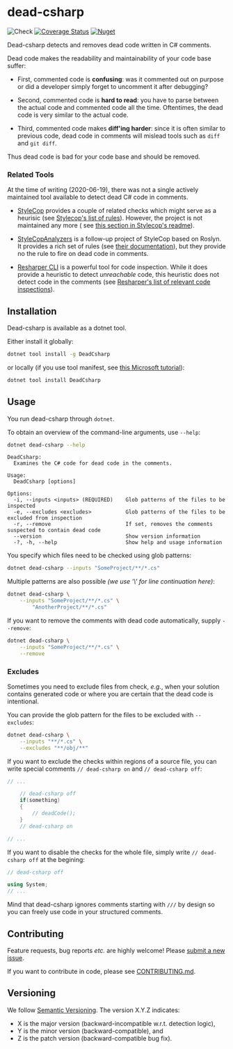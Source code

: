 # dead-csharp

![Check](
https://github.com/mristin/dead-csharp/workflows/Check/badge.svg
) [![Coverage Status](
https://coveralls.io/repos/github/mristin/dead-csharp/badge.svg)](
https://coveralls.io/github/mristin/dead-csharp
) [![Nuget](
https://img.shields.io/nuget/v/DeadCsharp)](
https://www.nuget.org/packages/DeadCsharp
)

Dead-csharp detects and removes dead code written in C# comments.

Dead code makes the readability and maintainability of your code base suffer:

* First, commented code is **confusing**: was it commented out on purpose or did
a developer simply forget to uncomment it after debugging?

* Second, commented code is **hard to read**: you have to parse between
the actual code and commented code all the time. Oftentimes, the dead code
is very similar to the actual code.

* Third, commented code makes **diff'ing harder**: since it is often similar
to previous code, dead code in comments will mislead tools such as `diff` and
`git diff`.

Thus dead code is bad for your code base and should be removed.

### Related Tools

At the time of writing (2020-06-19), there was not a single actively maintained
tool available to detect dead C# code in comments.

* [StyleCop](https://github.com/StyleCop/StyleCop) provides a couple of related
  checks which might serve as a heurisic (see [Stylecop's list of rules](
  https://documentation.help/StyleCop/
  )). However, the project is not maintained any more (
  see [this section in Stylecop's readme](
  https://github.com/StyleCop/StyleCop#considerations)).

* [StyleCopAnalyzers](https://github.com/DotNetAnalyzers/StyleCopAnalyzers) is
  a follow-up project of StyleCop based on Roslyn. It provides a rich set of 
  rules (see [their documentation](
  https://github.com/DotNetAnalyzers/StyleCopAnalyzers/blob/master/DOCUMENTATION.md
  )), but they provide no the rule to fire on dead code in comments.
  
* [Resharper CLI](https://www.jetbrains.com/help/resharper/InspectCode.html
  ) is a powerful tool for code inspection. While it does provide a heuristic
  to detect *unreachable* code, this heuristic does not detect code in the
  comments (see [Resharper's list of relevant code inspections](
  https://www.jetbrains.com/help/resharper/Reference__Code_Inspections_CSHARP.html#CodeRedundancy
  )).

## Installation

Dead-csharp is available as a dotnet tool.

Either install it globally:

```bash
dotnet tool install -g DeadCsharp
```

or locally (if you use tool manifest, see [this Microsoft tutorial](
https://docs.microsoft.com/en-us/dotnet/core/tools/local-tools-how-to-use)):

```bash
dotnet tool install DeadCsharp
```

## Usage

You run dead-csharp through `dotnet`.

To obtain an overview of the command-line arguments, use `--help`:

```bash
dotnet dead-csharp --help
```
<!--- Help starts. -->
```
DeadCsharp:
  Examines the C# code for dead code in the comments.

Usage:
  DeadCsharp [options]

Options:
  -i, --inputs <inputs> (REQUIRED)    Glob patterns of the files to be inspected
  -e, --excludes <excludes>           Glob patterns of the files to be excluded from inspection
  -r, --remove                        If set, removes the comments suspected to contain dead code
  --version                           Show version information
  -?, -h, --help                      Show help and usage information
```
<!--- Help ends. -->

You specify which files need to be checked using glob patterns:

```bash
dotnet dead-csharp --inputs "SomeProject/**/*.cs"
```

Multiple patterns are also possible *(we use '\\' for line continuation here)*:

```bash
dotnet dead-csharp \
    --inputs "SomeProject/**/*.cs" \
        "AnotherProject/**/*.cs"
```

If you want to remove the comments with dead code automatically, supply
`--remove`:

```bash
dotnet dead-csharp \
    --inputs "SomeProject/**/*.cs" \
    --remove
```

### Excludes

Sometimes you need to exclude files from check, *e.g.*, when your solution
contains generated code or where you are certain that the dead code is intentional.

You can provide the glob pattern for the files to be excluded with `--excludes`:

```bash
dotnet dead-csharp \
    --inputs "**/*.cs" \
    --excludes "**/obj/**"
```

If you want to exclude the checks within regions of a source file, you can write
special comments `// dead-csharp on` and `// dead-csharp off`:

```cs
// ...

    // dead-csharp off
    if(something) 
    {
        // deadCode();
    }
    // dead-csharp on

// ...
```

If you want to disable the checks for the whole file, simply write 
`// dead-csharp off` at the begining:

```cs
// dead-csharp off

using System;
// ...
```

Mind that dead-csharp ignores comments starting with `///` by design so you can
freely use code in your structured comments.

## Contributing

Feature requests, bug reports *etc.* are highly welcome! Please [submit
a new issue](https://github.com/mristin/dead-csharp/issues/new).

If you want to contribute in code, please see
[CONTRIBUTING.md](CONTRIBUTING.md).

## Versioning

We follow [Semantic Versioning](http://semver.org/spec/v1.0.0.html).
The version X.Y.Z indicates:

* X is the major version (backward-incompatible w.r.t. detection logic),
* Y is the minor version (backward-compatible), and
* Z is the patch version (backward-compatible bug fix).
